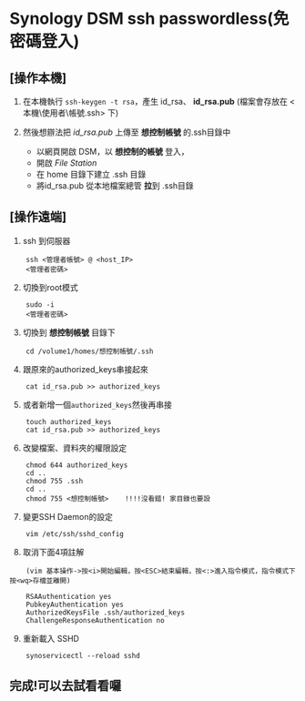 # Synology DSM ssh passwordless(免密碼登入)
## [操作本機]
1. 在本機執行 `ssh-keygen -t rsa`，產生 id_rsa、 **id_rsa.pub** 
(檔案會存放在 <本機\使用者\帳號\.ssh\> 下)
    
2. 然後想辧法把 *id_rsa.pub* 上傳至 **想控制帳號** 的.ssh目錄中
    - 以網頁開啟 DSM，以 **想控制的帳號** 登入，	
    - 開啟 *File Station*	
    - 在 home 目錄下建立 .ssh 目錄	
    - 將id_rsa.pub 從本地檔案總管 **拉**到 .ssh目錄
    
## [操作遠端]
1. ssh 到伺服器
```
    ssh <管理者帳號> @ <host_IP>
    <管理者密碼>
```
2. 切換到root模式
```	
    sudo -i
    <管理者密碼>
```
3. 切換到 **想控制帳號** 目錄下
```
    cd /volume1/homes/想控制帳號/.ssh
```

4. 跟原來的authorized_keys串接起來	
```
    cat id_rsa.pub >> authorized_keys
```
5. 或者新增一個`authorized_keys`然後再串接
```
    touch authorized_keys
    cat id_rsa.pub >> authorized_keys
```
6. 改變檔案、資料夾的權限設定
```
    chmod 644 authorized_keys
    cd ..
    chmod 755 .ssh
    cd ..
    chmod 755 <想控制帳號>    !!!!沒看錯! 家目錄也要設
```
7. 變更SSH Daemon的設定
```
    vim /etc/ssh/sshd_config
```

8. 取消下面4項註解
```
    (vim 基本操作->按<i>開始編輯，按<ESC>結束編輯，按<:>進入指令模式，指令模式下按<wq>存檔並離開)
	
    RSAAuthentication yes
    PubkeyAuthentication yes
    AuthorizedKeysFile .ssh/authorized_keys
    ChallengeResponseAuthentication no
```
9. 重新載入 SSHD	
```
    synoservicectl --reload sshd
```
  
## 完成!可以去試看看囉

